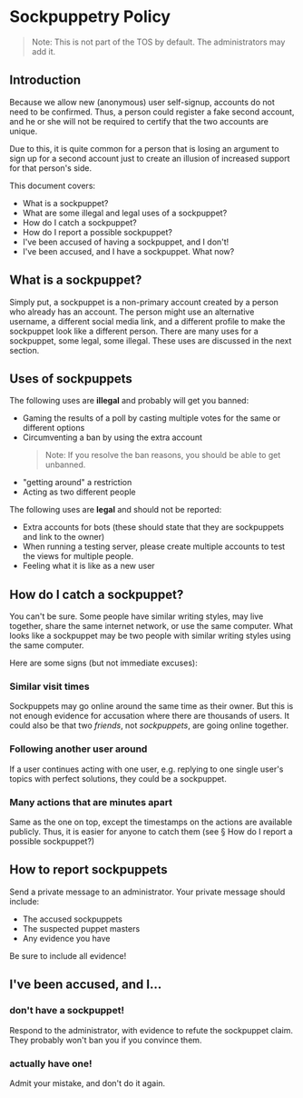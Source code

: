 # Sockpuppetry Policy
> Note: This is not part of the TOS by default. The administrators may add it.

## Introduction
Because we allow new (anonymous) user self-signup, accounts do not need to be confirmed. Thus, a person could register a fake second account, and he or she will not be required to certify that the two accounts are unique.

Due to this, it is quite common for a person that is losing an argument to sign up for a second account just to create an illusion of increased support for that person's side.

This document covers:
 - What is a sockpuppet?
 - What are some illegal and legal uses of a sockpuppet?
 - How do I catch a sockpuppet?
 - How do I report a possible sockpuppet?
 - I've been accused of having a sockpuppet, and I don't!
 - I've been accused, and I have a sockpuppet. What now?

## What is a sockpuppet?
Simply put, a sockpuppet is a non-primary account created by a person who already has an account. The person might use an alternative username, a different social media link, and a different profile to make the sockpuppet look like a different person. There are many uses for a sockpuppet, some legal, some illegal. These uses are discussed in the next section.
## Uses of sockpuppets
The following uses are **illegal** and probably will get you banned:
 - Gaming the results of a poll by casting multiple votes for the same or different options
 - Circumventing a ban by using the extra account
   > Note: If you resolve the ban reasons, you should be able to get unbanned.
 - "getting around" a restriction
 - Acting as two different people

The following uses are **legal** and should not be reported:
 - Extra accounts for bots (these should state that they are sockpuppets and link to the owner)
 - When running a testing server, please create multiple accounts to test the views for multiple people.
 - Feeling what it is like as a new user
 
## How do I catch a sockpuppet?
You can't be sure. Some people have similar writing styles, may live together, share the same internet network, or use the same computer. What looks like a sockpuppet may be two people with similar writing styles using the same computer.

Here are some signs (but not immediate excuses):
### Similar visit times 
Sockpuppets may go online around the same time as their owner. But this is not enough evidence for accusation where there are thousands of users. It could also be that two *friends*, not *sockpuppets*, are going online together.
### Following another user around 
If a user continues acting with one user, e.g. replying to one single user's topics with perfect solutions, they could be a sockpuppet.
### Many actions that are minutes apart
Same as the one on top, except the timestamps on the actions are available publicly. Thus, it is easier for anyone to catch them (see § How do I report a possible sockpuppet?)
## How to report sockpuppets
Send a private message to an administrator. Your private message should include:
 - The accused sockpuppets
 - The suspected puppet masters
 - Any evidence you have 
 
Be sure to include all evidence!
## I've been accused, and I...
### don't have a sockpuppet!
Respond to the administrator, with evidence to refute the sockpuppet claim. They probably won't ban you if you convince them.
### actually have one!
Admit your mistake, and don't do it again.